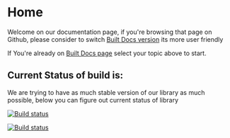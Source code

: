 # Home

Welcome on our documentation page, if you're browsing that page on Github, please consider to switch [Built Docs version](https://GoodREST.IO) its more user friendly

If You're already on [Built Docs page](https://GoodREST.IO) select your topic above to start.

## Current Status of build is:
We are trying to have as much stable version of our library as much possible, below you can figure out current status of library 

<a href="https://ci.appveyor.com/project/tailored-apps/wise-goodrest"><img src="https://ci.appveyor.com/api/projects/status/4956bfopiekhtrxd" alt="Build status"/></a>

<a href="https://travis-ci.org/nieprzecietny/GoodREST"><img src="https://travis-ci.org/nieprzecietny/GoodREST.svg?branch=master" alt="Build status"/></a>
